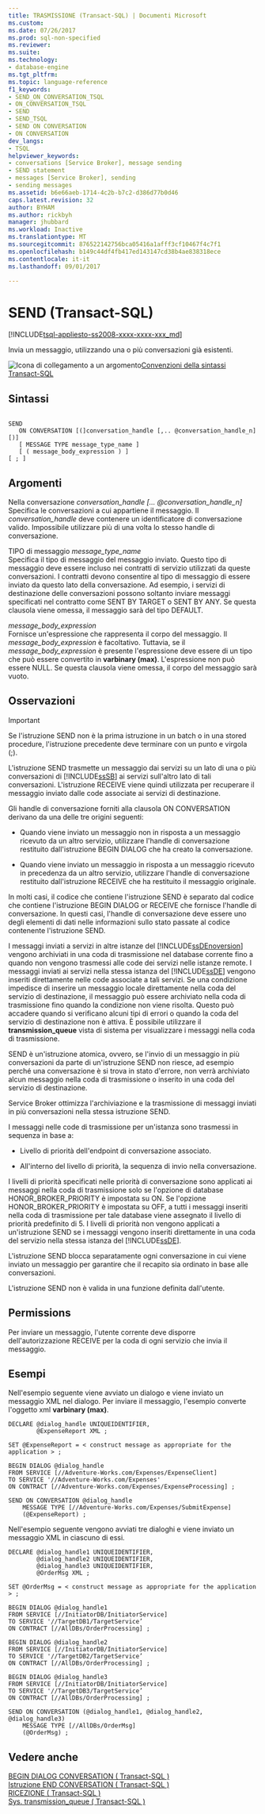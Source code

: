 ```yaml
---
title: TRASMISSIONE (Transact-SQL) | Documenti Microsoft
ms.custom: 
ms.date: 07/26/2017
ms.prod: sql-non-specified
ms.reviewer: 
ms.suite: 
ms.technology:
- database-engine
ms.tgt_pltfrm: 
ms.topic: language-reference
f1_keywords:
- SEND_ON_CONVERSATION_TSQL
- ON_CONVERSATION_TSQL
- SEND
- SEND_TSQL
- SEND ON CONVERSATION
- ON CONVERSATION
dev_langs:
- TSQL
helpviewer_keywords:
- conversations [Service Broker], message sending
- SEND statement
- messages [Service Broker], sending
- sending messages
ms.assetid: b6e66aeb-1714-4c2b-b7c2-d386d77b0d46
caps.latest.revision: 32
author: BYHAM
ms.author: rickbyh
manager: jhubbard
ms.workload: Inactive
ms.translationtype: MT
ms.sourcegitcommit: 876522142756bca05416a1afff3cf10467f4c7f1
ms.openlocfilehash: b149c44df4fb417ed143147cd38b4ae838318ece
ms.contentlocale: it-it
ms.lasthandoff: 09/01/2017

---
```

# <a name="send-transact-sql"></a>SEND (Transact-SQL)
[!INCLUDE[tsql-appliesto-ss2008-xxxx-xxxx-xxx_md](../../includes/tsql-appliesto-ss2008-xxxx-xxxx-xxx-md.md)]

  Invia un messaggio, utilizzando una o più conversazioni già esistenti.  
  
 ![Icona di collegamento a un argomento](../../database-engine/configure-windows/media/topic-link.gif "Icona di collegamento a un argomento")[Convenzioni della sintassi Transact-SQL](../../t-sql/language-elements/transact-sql-syntax-conventions-transact-sql.md)  
  
## <a name="syntax"></a>Sintassi  
  
```  
  
SEND  
   ON CONVERSATION [(]conversation_handle [,.. @conversation_handle_n][)]  
   [ MESSAGE TYPE message_type_name ]  
   [ ( message_body_expression ) ]  
[ ; ]  
```  
  
## <a name="arguments"></a>Argomenti  
 Nella conversazione *conversation_handle [... @conversation_handle_n]*  
 Specifica le conversazioni a cui appartiene il messaggio. Il *conversation_handle* deve contenere un identificatore di conversazione valido. Impossibile utilizzare più di una volta lo stesso handle di conversazione.  
  
 TIPO di messaggio *message_type_name*  
 Specifica il tipo di messaggio del messaggio inviato. Questo tipo di messaggio deve essere incluso nei contratti di servizio utilizzati da queste conversazioni. I contratti devono consentire al tipo di messaggio di essere inviato da questo lato della conversazione. Ad esempio, i servizi di destinazione delle conversazioni possono soltanto inviare messaggi specificati nel contratto come SENT BY TARGET o SENT BY ANY. Se questa clausola viene omessa, il messaggio sarà del tipo DEFAULT.  
  
 *message_body_expression*  
 Fornisce un'espressione che rappresenta il corpo del messaggio. Il *message_body_expression* è facoltativo. Tuttavia, se il *message_body_expression* è presente l'espressione deve essere di un tipo che può essere convertito in **varbinary (max)**. L'espressione non può essere NULL. Se questa clausola viene omessa, il corpo del messaggio sarà vuoto.  
  
## <a name="remarks"></a>Osservazioni  
  
> [!IMPORTANT]  
>  Se l'istruzione SEND non è la prima istruzione in un batch o in una stored procedure, l'istruzione precedente deve terminare con un punto e virgola (;).  
  
 L'istruzione SEND trasmette un messaggio dai servizi su un lato di una o più conversazioni di [!INCLUDE[ssSB](../../includes/sssb-md.md)] ai servizi sull'altro lato di tali conversazioni. L'istruzione RECEIVE viene quindi utilizzata per recuperare il messaggio inviato dalle code associate ai servizi di destinazione.  
  
 Gli handle di conversazione forniti alla clausola ON CONVERSATION derivano da una delle tre origini seguenti:  
  
-   Quando viene inviato un messaggio non in risposta a un messaggio ricevuto da un altro servizio, utilizzare l'handle di conversazione restituito dall'istruzione BEGIN DIALOG che ha creato la conversazione.  
  
-   Quando viene inviato un messaggio in risposta a un messaggio ricevuto in precedenza da un altro servizio, utilizzare l'handle di conversazione restituito dall'istruzione RECEIVE che ha restituito il messaggio originale.  
  
 In molti casi, il codice che contiene l'istruzione SEND è separato dal codice che contiene l'istruzione BEGIN DIALOG or RECEIVE che fornisce l'handle di conversazione. In questi casi, l'handle di conversazione deve essere uno degli elementi di dati nelle informazioni sullo stato passate al codice contenente l'istruzione SEND.  
  
 I messaggi inviati a servizi in altre istanze del [!INCLUDE[ssDEnoversion](../../includes/ssdenoversion-md.md)] vengono archiviati in una coda di trasmissione nel database corrente fino a quando non vengono trasmessi alle code dei servizi nelle istanze remote. I messaggi inviati ai servizi nella stessa istanza del [!INCLUDE[ssDE](../../includes/ssde-md.md)] vengono inseriti direttamente nelle code associate a tali servizi. Se una condizione impedisce di inserire un messaggio locale direttamente nella coda del servizio di destinazione, il messaggio può essere archiviato nella coda di trasmissione fino quando la condizione non viene risolta. Questo può accadere quando si verificano alcuni tipi di errori o quando la coda del servizio di destinazione non è attiva. È possibile utilizzare il **transmission_queue** vista di sistema per visualizzare i messaggi nella coda di trasmissione.  
  
 SEND è un'istruzione atomica, ovvero, se l'invio di un messaggio in più conversazioni da parte di un'istruzione SEND non riesce, ad esempio perché una conversazione è si trova in stato d'errore, non verrà archiviato alcun messaggio nella coda di trasmissione o inserito in una coda del servizio di destinazione.  
  
 Service Broker ottimizza l'archiviazione e la trasmissione di messaggi inviati in più conversazioni nella stessa istruzione SEND.  
  
 I messaggi nelle code di trasmissione per un'istanza sono trasmessi in sequenza in base a:  
  
-   Livello di priorità dell'endpoint di conversazione associato.  
  
-   All'interno del livello di priorità, la sequenza di invio nella conversazione.  
  
 I livelli di priorità specificati nelle priorità di conversazione sono applicati ai messaggi nella coda di trasmissione solo se l'opzione di database HONOR_BROKER_PRIORITY è impostata su ON. Se l'opzione HONOR_BROKER_PRIORITY è impostata su OFF, a tutti i messaggi inseriti nella coda di trasmissione per tale database viene assegnato il livello di priorità predefinito di 5. I livelli di priorità non vengono applicati a un'istruzione SEND se i messaggi vengono inseriti direttamente in una coda del servizio nella stessa istanza del [!INCLUDE[ssDE](../../includes/ssde-md.md)].  
  
 L'istruzione SEND blocca separatamente ogni conversazione in cui viene inviato un messaggio per garantire che il recapito sia ordinato in base alle conversazioni.  
  
 L'istruzione SEND non è valida in una funzione definita dall'utente.  
  
## <a name="permissions"></a>Permissions  
 Per inviare un messaggio, l'utente corrente deve disporre dell'autorizzazione RECEIVE per la coda di ogni servizio che invia il messaggio.  
  
## <a name="examples"></a>Esempi  
 Nell'esempio seguente viene avviato un dialogo e viene inviato un messaggio XML nel dialogo. Per inviare il messaggio, l'esempio converte l'oggetto xml **varbinary (max)**.  
  
```  
DECLARE @dialog_handle UNIQUEIDENTIFIER,  
        @ExpenseReport XML ;  
  
SET @ExpenseReport = < construct message as appropriate for the application > ;  
  
BEGIN DIALOG @dialog_handle  
FROM SERVICE [//Adventure-Works.com/Expenses/ExpenseClient]  
TO SERVICE '//Adventure-Works.com/Expenses'  
ON CONTRACT [//Adventure-Works.com/Expenses/ExpenseProcessing] ;  
  
SEND ON CONVERSATION @dialog_handle  
    MESSAGE TYPE [//Adventure-Works.com/Expenses/SubmitExpense]  
    (@ExpenseReport) ;  
```  
  
 Nell'esempio seguente vengono avviati tre dialoghi e viene inviato un messaggio XML in ciascuno di essi.  
  
```  
DECLARE @dialog_handle1 UNIQUEIDENTIFIER,  
        @dialog_handle2 UNIQUEIDENTIFIER,  
        @dialog_handle3 UNIQUEIDENTIFIER,  
        @OrderMsg XML ;  
  
SET @OrderMsg = < construct message as appropriate for the application > ;  
  
BEGIN DIALOG @dialog_handle1  
FROM SERVICE [//InitiatorDB/InitiatorService]  
TO SERVICE '//TargetDB1/TargetService’  
ON CONTRACT [//AllDBs/OrderProcessing] ;  
  
BEGIN DIALOG @dialog_handle2  
FROM SERVICE [//InitiatorDB/InitiatorService]  
TO SERVICE '//TargetDB2/TargetService’  
ON CONTRACT [//AllDBs/OrderProcessing] ;  
  
BEGIN DIALOG @dialog_handle3  
FROM SERVICE [//InitiatorDB/InitiatorService]  
TO SERVICE '//TargetDB3/TargetService’  
ON CONTRACT [//AllDBs/OrderProcessing] ;  
  
SEND ON CONVERSATION (@dialog_handle1, @dialog_handle2, @dialog_handle3)  
    MESSAGE TYPE [//AllDBs/OrderMsg]  
    (@OrderMsg) ;  
```  
  
## <a name="see-also"></a>Vedere anche  
 [BEGIN DIALOG CONVERSATION &#40; Transact-SQL &#41;](../../t-sql/statements/begin-dialog-conversation-transact-sql.md)   
 [Istruzione END CONVERSATION &#40; Transact-SQL &#41;](../../t-sql/statements/end-conversation-transact-sql.md)   
 [RICEZIONE &#40; Transact-SQL &#41;](../../t-sql/statements/receive-transact-sql.md)   
 [Sys. transmission_queue &#40; Transact-SQL &#41;](../../relational-databases/system-catalog-views/sys-transmission-queue-transact-sql.md)  
  
  

